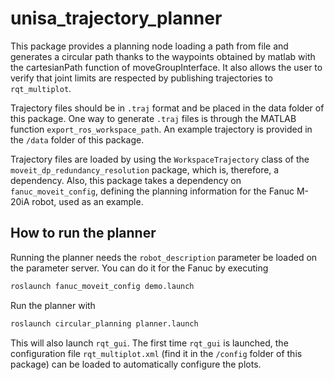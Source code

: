 # unisa_trajectory_planner

This package provides a planning node loading a path from file and generates a circular path thanks to the waypoints obtained by matlab with the cartesianPath function of moveGroupInterface. It also allows the user to verify that joint limits are respected by publishing trajectories to `rqt_multiplot`.

Trajectory files should be in `.traj` format and be placed in the data folder of this package. One way to generate `.traj` files is through the MATLAB function `export_ros_workspace_path`. An example trajectory is provided in the `/data` folder of this package.

Trajectory files are loaded by using the `WorkspaceTrajectory` class of the `moveit_dp_redundancy_resolution` package, which is, therefore, a dependency. Also, this package takes a dependency on `fanuc_moveit_config`, defining the planning information for the Fanuc M-20iA robot, used as an example.

## How to run the planner

Running the planner needs the `robot_description` parameter be loaded on the parameter server. You can do it for the Fanuc by executing

```bash
roslaunch fanuc_moveit_config demo.launch
```

Run the planner with

```bash
roslaunch circular_planning planner.launch
```

This will also launch `rqt_gui`. The first time `rqt_gui` is launched, the configuration file `rqt_multiplot.xml` (find it in the `/config` folder of this package) can be loaded to automatically configure the plots.

